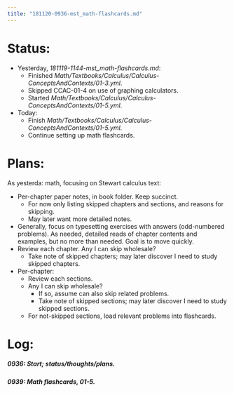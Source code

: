```yaml
---
title: "181120-0936-mst_math-flashcards.md"
---
```


# Status:

- Yesterday, _181119-1144-mst_math-flashcards.md_:
  - Finished _Math/Textbooks/Calculus/Calculus-ConceptsAndContexts/01-3.yml_.
  - Skipped CCAC-01-4 on use of graphing calculators.
  - Started _Math/Textbooks/Calculus/Calculus-ConceptsAndContexts/01-5.yml_.
- Today:
  - Finish _Math/Textbooks/Calculus/Calculus-ConceptsAndContexts/01-5.yml_.
  - Continue setting up math flashcards.


# Plans:

As yesterda: math, focusing on Stewart calculus text:
- Per-chapter paper notes, in book folder. Keep succinct.
  - For now only listing skipped chapters and sections, and reasons for skipping.
  - May later want more detailed notes.
- Generally, focus on typesetting exercises with answers (odd-numbered problems). As needed, detailed reads of chapter contents and examples, but no more than needed. Goal is to move quickly.
- Review each chapter. Any I can skip wholesale?
  - Take note of skipped chapters; may later discover I need to study skipped chapters.
- Per-chapter:
  - Review each sections.
  - Any I can skip wholesale?
    - If so, assume can also skip related problems.
    - Take note of skipped sections; may later discover I need to study skipped sections.
  - For not-skipped sections, load relevant problems into flashcards.


# Log:

##### 0936: Start; status/thoughts/plans.

##### 0939: Math flashcards, 01-5.
